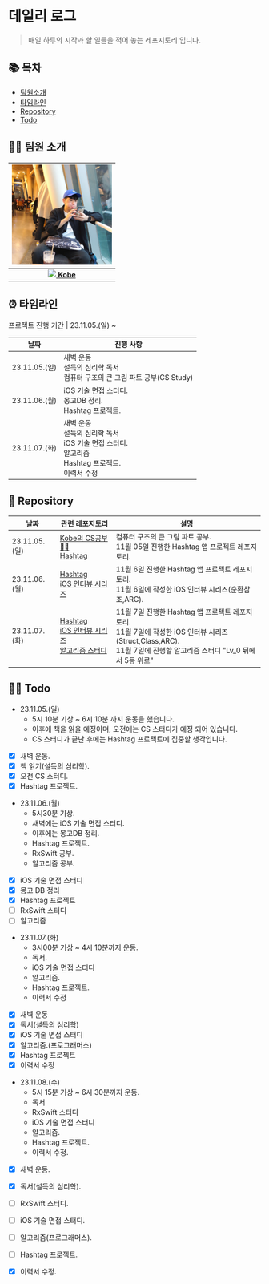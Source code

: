 # 데일리 로그
> 매일 하루의 시작과 할 일들을 적어 놓는 레포지토리 입니다.

## 📚 목차
- [팀원소개](#-팀원-소개)
- [타임라인](#-타임라인)
- [Repository](#-Repository)
- [Todo](#-Todo)

## 🧑‍💻 팀원 소개
| <img src="https://github.com/devKobe24/BranchTest/blob/main/IMG_5424.JPG?raw=true" width="200" height="200"/> |
| :-: |
| [<img src="https://hackmd.io/_uploads/SJEQuLsEh.png" width="20"/> **Kobe**](https://github.com/devKobe24) |

## ⏰ 타임라인
프로젝트 진행 기간 | 23.11.05.(일) ~ 

| 날짜 | 진행 사항 |
| -------- | -------- |
| 23.11.05.(일) | 새벽 운동</br> 설득의 심리학 독서</br>컴퓨터 구조의 큰 그림 파트 공부(CS Study)</br>|
| 23.11.06.(월) | iOS 기술 면접 스터디.</br>몽고DB 정리.</br>Hashtag 프로젝트.|
| 23.11.07.(화) | 새벽 운동</br> 설득의 심리학 독서</br>iOS 기술 면접 스터디.</br>알고리즘</br>Hashtag 프로젝트.</br>이력서 수정 |

## 💾 Repository

| 날짜 | 관련 레포지토리 | 설명 |
| -------- | -------- | -------- |
| 23.11.05.(일) | [Kobe의 CS공부 🧑‍💻](https://github.com/devKobe24/CS)</br>[Hashtag](https://github.com/devKobe24/hashtag/tree/main) | 컴퓨터 구조의 큰 그림 파트 공부.</br>11월 05일 진행한 Hashtag 앱 프로젝트 레포지토리. |
| 23.11.06.(월) | [Hashtag](https://github.com/devKobe24/hashtag)</br>[iOS 인터뷰 시리즈](https://github.com/devKobe24/iOS-Interview/blob/main/Interview/content/231106.md) | 11월 6일 진행한 Hashtag 앱 프로젝트 레포지토리.</br>11월 6일에 작성한 iOS 인터뷰 시리즈(순환참조,ARC).|
| 23.11.07.(화) | [Hashtag](https://github.com/devKobe24/hashtag)</br>[iOS 인터뷰 시리즈](https://github.com/devKobe24/iOS-Interview)</br>[알고리즘 스터디](https://github.com/devKobe24/algorithm)</br> | 11월 7일 진행한 Hashtag 앱 프로젝트 레포지토리.</br>11월 7일에 작성한 iOS 인터뷰 시리즈(Struct,Class,ARC).</br>11월 7일에 진행할 알고리즘 스터디 "Lv_0 뒤에서 5등 위로"

## 🙋‍♂️ Todo

- 23.11.05.(일)
    - 5시 10분 기상 ~ 6시 10분 까지 운동을 했습니다.
    - 이후에 책을 읽을 예정이며, 오전에는 CS 스터디가 예정 되어 있습니다.
    - CS 스터디가 끝난 후에는 Hashtag 프로젝트에 집중할 생각입니다.

- [x] 새벽 운동.
- [x] 책 읽기(설득의 심리학).
- [x] 오전 CS 스터디.
- [x] Hashtag 프로젝트.

- 23.11.06.(월)
    - 5시30분 기상.
    - 새벽에는 iOS 기술 면접 스터디.
    - 이후에는 몽고DB 정리.
    - Hashtag 프로젝트.
    - RxSwift 공부.
    - 알고리즘 공부.

- [x] iOS 기술 면접 스터디
- [x] 몽고 DB 정리
- [x] Hashtag 프로젝트
- [ ] RxSwift 스터디
- [ ] 알고리즘

- 23.11.07.(화)
    - 3시00분 기상 ~ 4시 10분까지 운동.
    - 독서.
    - iOS 기술 면접 스터디
    - 알고리즘.
    - Hashtag 프로젝트.
    - 이력서 수정

- [x] 새벽 운동
- [x] 독서(설득의 심리학)
- [x] iOS 기술 면접 스터디
- [x] 알고리즘.(프로그래머스)
- [x] Hashtag 프로젝트
- [x] 이력서 수정

- 23.11.08.(수)
    - 5시 15분 기상 ~ 6시 30분까지 운동.
    - 독서
    - RxSwift 스터디
    - iOS 기술 면접 스터디
    - 알고리즘.
    - Hashtag 프로젝트.
    - 이력서 수정.

- [x] 새벽 운동.
- [x] 독서(설득의 심리학).
- [ ] RxSwift 스터디.
- [ ] iOS 기술 면접 스터디.
- [ ] 알고리즘(프로그래머스).
- [ ] Hashtag 프로젝트.
- [x] 이력서 수정.


